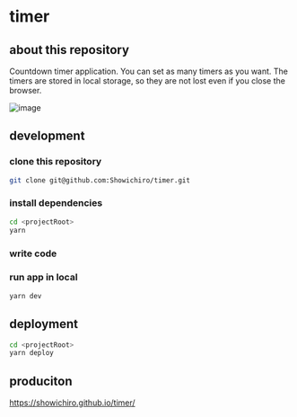# timer

## about this repository

Countdown timer application. You can set as many timers as you want. The timers are stored in local storage, so they are not lost even if you close the browser.

![image](https://user-images.githubusercontent.com/65388586/190227131-9e9db76b-bdde-4697-ad96-da41f2d2950f.png)


## development

### clone this repository

```bash
git clone git@github.com:Showichiro/timer.git
```

### install dependencies

```bash
cd <projectRoot>
yarn
```

### write code

### run app in local

```bash
yarn dev
```

## deployment

```bash
cd <projectRoot>
yarn deploy
```

## produciton

https://showichiro.github.io/timer/
